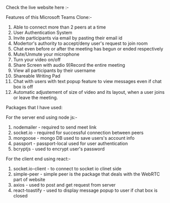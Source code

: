 Check the live website here :- 



Features of this Microsoft Teams Clone:-

1) Able to connect more than 2 peers at a time
2) User Authentication System
3) Invite participants via email by pasting their email id
4) Modertor's authority to accept/deny user's request to join room
5) Chat even before or after the meeting has begun or ended respectively
6) Mute/Unmute your microphone
7) Turn your video on/off
8) Share Screen with audio
9)Record the entire meeting 
10) View all participants by their username
11) Shareable Writing Pad
12) Chat with  users with text popup feature to view messages even if chat box is off
13) Automatic adjustement of size of video and its layout, when a user joins or leave the meeting.


Packages that I have used: 

For the server end using node js:- 
1) nodemailer - required to send meet link
2) socket.io  - required for successful connection between peers
3) mongoose   - mongo DB used to save users's account info
4) passport   - passport-local used for user authentication
5) bcryptjs   - used to encrypt user's password

For the client end using react:-
1) socket.io-client - to connect to socket io clinet side
2) simple-peer      - simple peer is the package that deals with the WebRTC part of website
3) axios            - used to post and get request from server
4) react-toastify   - used to display message popup to user if chat box is closed
